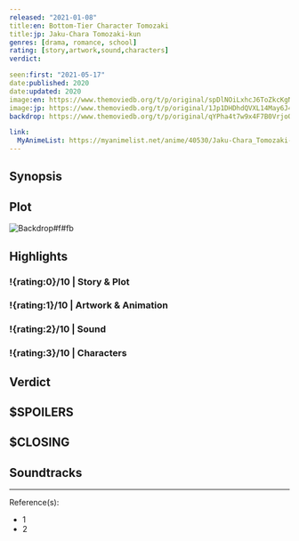 ```yaml
---
released: "2021-01-08"
title:en: Bottom-Tier Character Tomozaki
title:jp: Jaku-Chara Tomozaki-kun
genres: [drama, romance, school]
rating: [story,artwork,sound,characters]
verdict:

seen:first: "2021-05-17"
date:published: 2020
date:updated: 2020
image:en: https://www.themoviedb.org/t/p/original/spDlNOiLxhcJ6ToZkcKgNUDwi3V.jpg
image:jp: https://www.themoviedb.org/t/p/original/1Jp1DHDhdQVXL14May6J4gVMInA.jpg
backdrop: https://www.themoviedb.org/t/p/original/qYPha4t7w9x4F7B0VrjoOeX1Jkz.jpg

link:
  MyAnimeList: https://myanimelist.net/anime/40530/Jaku-Chara_Tomozaki-kun
---
```



## Synopsis

## Plot

![Backdrop#f#fb](https://www.themoviedb.org/t/p/original/xWhkbeNtpdvtmLkknzjbLoBghrA.jpg "Source: TMDB")

## Highlights

### !{rating:0}/10 | Story & Plot

### !{rating:1}/10 | Artwork & Animation

### !{rating:2}/10 | Sound

### !{rating:3}/10 | Characters

## Verdict

## $SPOILERS

## $CLOSING

## Soundtracks

***
Reference(s):

- 1
- 2
